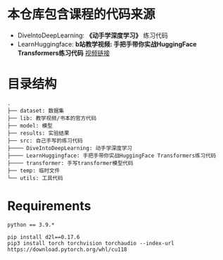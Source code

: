 # 本仓库包含课程的代码来源
* DiveIntoDeepLearning: **《动手学深度学习》** 练习代码
* LearnHuggingface: **b站教学视频: 手把手带你实战HuggingFace Transformers练习代码** [视频链接](https://www.bilibili.com/video/BV1ma4y1g791/?spm_id_from=333.999.0.0)



# 目录结构
```
.
├── dataset: 数据集
├── lib: 教学视频/书本的官方代码
├── model: 模型
├── results: 实验结果
├── src: 自己手写的练习代码
├──── DiveIntoDeepLearning: 动手学深度学习
├──── LearnHuggingface: 手把手带你实战HuggingFace Transformers练习代码
├──── transformer: 手写transformer模型代码
├── temp: 临时文件
└── utils: 工具代码
```

# Requirements
`python == 3.9.*`

```
pip install d2l==0.17.6
pip3 install torch torchvision torchaudio --index-url https://download.pytorch.org/whl/cu118
```